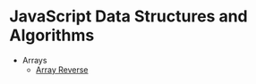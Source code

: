 # JavaScript Data Structures and Algorithms

- Arrays
  - [Array Reverse](javascript/arrays/arrayReverse/README.md)